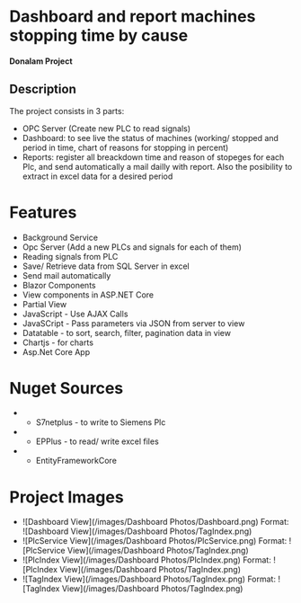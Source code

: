 # Dashboard and report machines stopping time by cause
#### Donalam Project
## Description
The project consists in 3 parts: 
* OPC Server (Create new PLC to read signals) 
* Dashboard: to see  live the status of machines (working/ stopped and period in time, chart of reasons for stopping in percent) 
* Reports: register all breackdown time and reason of stopeges for each Plc, and send automatically a mail dailly with report. Also the posibility to extract in excel data for a desired period

# Features
* Background Service
* Opc Server (Add a new PLCs and signals for each of them)
* Reading signals from PLC
* Save/ Retrieve data from SQL Server in excel
* Send mail automatically
* Blazor Components
* View components in ASP.NET Core
* Partial View
* JavaScript - Use AJAX Calls
* JavaSCript - Pass parameters via JSON from server to view
* Datatable - to sort, search, filter, pagination data in view
* Chartjs - for charts
* Asp.Net Core App

# Nuget Sources
* - S7netplus - to write to Siemens Plc
* - EPPlus - to read/ write excel files
* - EntityFrameworkCore

# Project Images
* ![Dashboard View](/images/Dashboard Photos/Dashboard.png)
Format: ![Dashboard View](/images/Dashboard Photos/TagIndex.png)
* ![PlcService View](/images/Dashboard Photos/PlcService.png)
Format: ![PlcService View](/images/Dashboard Photos/TagIndex.png)
* ![PlcIndex View](/images/Dashboard Photos/PlcIndex.png)
Format: ![PlcIndex View](/images/Dashboard Photos/TagIndex.png)
* ![TagIndex View](/images/Dashboard Photos/TagIndex.png)
Format: ![TagIndex View](/images/Dashboard Photos/TagIndex.png)